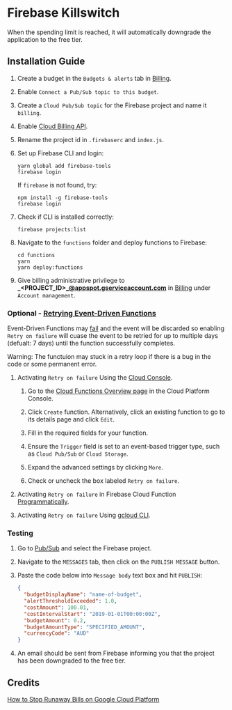 # Firebase Killswitch

When the spending limit is reached, it will automatically downgrade the application to the free tier.

## Installation Guide

1. Create a budget in the `Budgets & alerts` tab in [Billing](https://console.cloud.google.com/billing).

1. Enable `Connect a Pub/Sub topic to this budget`.

1. Create a `Cloud Pub/Sub topic` for the Firebase project and name it `billing`.

1. Enable [Cloud Billing API](https://console.developers.google.com/apis/api/cloudbilling.googleapis.com).

1. Rename the project id in `.firebaserc` and `index.js`.

1. Set up Firebase CLI and login:

   ```console
   yarn global add firebase-tools
   firebase login
   ```

   If `firebase` is not found, try:

   ```console
   npm install -g firebase-tools
   firebase login
   ```

1. Check if CLI is installed correctly:

   ```console
   firebase projects:list
   ```

1. Navigate to the `functions` folder and deploy functions to Firebase:

   ```console
   cd functions
   yarn
   yarn deploy:functions
   ```

1. Give billing administrative privilege to **_<PROJECT_ID>_@appspot.gserviceaccount.com** in [Billing](https://console.cloud.google.com/billing) under `Account management`.

### Optional - [Retrying Event-Driven Functions](https://cloud.google.com/functions/docs/bestpractices/retries)

Event-Driven Functions may [fail](https://cloud.google.com/functions/docs/bestpractices/retries#why_event-driven_functions_fail_to_complete) and the event will be discarded so enabling `Retry on failure` will cuase the event to be retried for up to multiple days (defualt: 7 days) until the function successfully completes.

Warning: The functuion may stuck in a retry loop if there is a bug in the code or some permanent error.

1. Activating `Retry on failure` Using the [Cloud Console](https://cloud.google.com/functions/docs/bestpractices/retries#using_the).

   1. Go to the [Cloud Functions Overview page](https://console.cloud.google.com/functions/list) in the Cloud Platform Console.

   1. Click `Create` function. Alternatively, click an existing function to go to its details page and click `Edit`.

   1. Fill in the required fields for your function.

   1. Ensure the `Trigger` field is set to an event-based trigger type, such as `Cloud Pub/Sub` or `Cloud Storage`.

   1. Expand the advanced settings by clicking `More`.

   1. Check or uncheck the box labeled `Retry on failure`.

1. Activating `Retry on failure` in Firebase Cloud Function [Programmatically](https://stackoverflow.com/questions/55606808/activate-retry-in-firebase-cloud-function-programmatically).

1. Activating `Retry on failure` Using [gcloud CLI](https://dev.to/danielsc/firebase-function-retries-with-pubsub-3jf9).

### Testing

1. Go to [Pub/Sub](https://console.cloud.google.com/cloudpubsub/topic/detail) and select the Firebase project.

1. Navigate to the `MESSAGES` tab, then click on the `PUBLISH MESSAGE` button.

1. Paste the code below into `Message body` text box and hit `PUBLISH`:

   ```json
   {
     "budgetDisplayName": "name-of-budget",
     "alertThresholdExceeded": 1.0,
     "costAmount": 100.01,
     "costIntervalStart": "2019-01-01T00:00:00Z",
     "budgetAmount": 0.2,
     "budgetAmountType": "SPECIFIED_AMOUNT",
     "currencyCode": "AUD"
   }
   ```

1. An email should be sent from Firebase informing you that the project has been downgraded to the free tier.

## Credits

[How to Stop Runaway Bills on Google Cloud Platform](https://www.youtube.com/watch?v=KiTg8RPpGG4)
